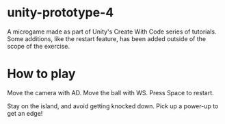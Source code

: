 # unity-prototype-4

A microgame made as part of Unity's Create With Code series of tutorials. Some additions, like the restart feature, has been added outside of the scope of the exercise.

# How to play
Move the camera with AD.
Move the ball with WS.
Press Space to restart.

Stay on the island, and avoid getting knocked down. Pick up a power-up to get an edge!
